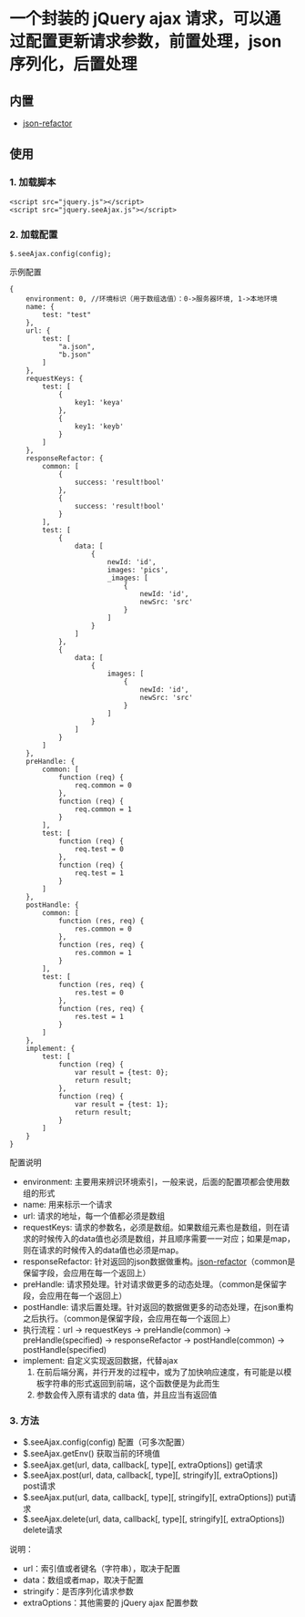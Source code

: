 # 一个封装的 jQuery ajax 请求，可以通过配置更新请求参数，前置处理，json序列化，后置处理

## 内置

* [json-refactor](https://github.com/senntyou/json-refactor)

## 使用

### 1. 加载脚本

```
<script src="jquery.js"></script>
<script src="jquery.seeAjax.js"></script>
```

### 2. 加载配置

```
$.seeAjax.config(config);
```

示例配置

```
{
    environment: 0, //环境标识（用于数组选值）：0->服务器环境, 1->本地环境
    name: {
        test: "test"
    },
    url: {
        test: [
            "a.json",
            "b.json"
        ]
    },
    requestKeys: {
        test: [
            {
                key1: 'keya'
            },
            {
                key1: 'keyb'
            }
        ]
    },
    responseRefactor: {
        common: [
            {
                success: 'result!bool'
            },
            {
                success: 'result!bool'
            }
        ],
        test: [
            {
                data: [
                    {
                        newId: 'id',
                        images: 'pics',
                        _images: [
                            {
                                newId: 'id',
                                newSrc: 'src'
                            }
                        ]
                    }
                ]
            },
            {
                data: [
                    {
                        images: [
                            {
                                newId: 'id',
                                newSrc: 'src'
                            }
                        ]
                    }
                ]
            }
        ]
    },
    preHandle: {
        common: [
            function (req) {
                req.common = 0
            },
            function (req) {
                req.common = 1
            }
        ],
        test: [
            function (req) {
                req.test = 0
            },
            function (req) {
                req.test = 1
            }
        ]
    },
    postHandle: {
        common: [
            function (res, req) {
                res.common = 0
            },
            function (res, req) {
                res.common = 1
            }
        ],
        test: [
            function (res, req) {
                res.test = 0
            },
            function (res, req) {
                res.test = 1
            }
        ]
    },
    implement: {
        test: [
            function (req) {
                var result = {test: 0};
                return result;
            },
            function (req) {
                var result = {test: 1};
                return result;
            }
        ]
    }
}
```

配置说明

* environment: 主要用来辨识环境索引，一般来说，后面的配置项都会使用数组的形式
* name: 用来标示一个请求
* url: 请求的地址，每一个值都必须是数组
* requestKeys: 请求的参数名，必须是数组。如果数组元素也是数组，则在请求的时候传入的data值也必须是数组，并且顺序需要一一对应；如果是map，则在请求的时候传入的data值也必须是map。
* responseRefactor: 针对返回的json数据做重构。[json-refactor](https://github.com/senntyou/json-refactor)（common是保留字段，会应用在每一个返回上）
* preHandle: 请求预处理。针对请求做更多的动态处理。（common是保留字段，会应用在每一个返回上）
* postHandle: 请求后置处理。针对返回的数据做更多的动态处理，在json重构之后执行。（common是保留字段，会应用在每一个返回上）
* 执行流程：url -> requestKeys -> preHandle(common) -> preHandle(specified) -> responseRefactor -> postHandle(common) -> postHandle(specified)
* implement: 自定义实现返回数据，代替ajax
    1. 在前后端分离，并行开发的过程中，或为了加快响应速度，有可能是以模板字符串的形式返回到前端，这个函数便是为此而生
    2. 参数会传入原有请求的 data 值，并且应当有返回值

### 3. 方法

* $.seeAjax.config(config) 配置（可多次配置）
* $.seeAjax.getEnv() 获取当前的环境值
* $.seeAjax.get(url, data, callback[, type][, extraOptions]) get请求
* $.seeAjax.post(url, data, callback[, type][, stringify][, extraOptions]) post请求
* $.seeAjax.put(url, data, callback[, type][, stringify][, extraOptions]) put请求
* $.seeAjax.delete(url, data, callback[, type][, stringify][, extraOptions]) delete请求

说明：

* url：索引值或者键名（字符串），取决于配置
* data：数组或者map，取决于配置
* stringify：是否序列化请求参数
* extraOptions：其他需要的 jQuery ajax 配置参数